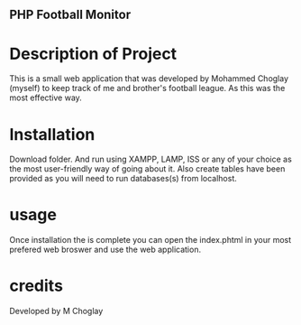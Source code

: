 ## PHP Football Monitor 
# Description of Project 
This is a small web application that was developed by Mohammed Choglay (myself) to keep track of me and brother's football league. As this was the most effective way. 
# Installation 
Download folder. And run using XAMPP, LAMP, ISS or any of your choice as the most user-friendly way of going about it. Also create tables have been provided as you will need to run databases(s) from localhost.
# usage 
Once installation the is complete you can open the index.phtml in your most prefered web broswer and use the web application.
# credits 
Developed by M Choglay 

